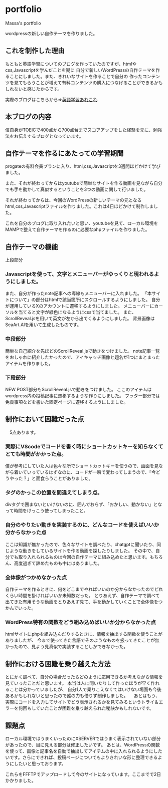 # portfolio
Massa's portfolio

wordpressの新しい自作テーマを作りました。  

## これを制作した理由

もともと英語学習についてのブログを作っていたのですが、htmlやcss,Javascriptを学んだことを期に
自分で新しいWordPressの自作テーマを作ることにしました。また、きれいなサイトを作ることで自分の
作ったコンテンツを見てもらうことが増えて有料コンテンツの購入につなげることができるかもしれないと感じたからです。

  実際のブログはこちらから⇒[英語学習あれこれ](https://masapon14.com/).

  ## 本ブログの内容

  僕自身がTOEICで400点から700点台までスコアアップをした経験を元に、勉強法をお伝えするブログとなっています。

  ## 自作テーマを作るにあたっての学習期間

  progateの有料会員プランに入り、html,css,Javascriptを3週間ほどかけて学びました。

  また、それが終わってからはyoutubeで簡単なサイトを作る動画を見ながら自分でも手を動かして真似するということを3つの動画に関して行いました。

  それが終わってからは、今回のWordPressの新しいテーマの元となるhtml,css,Javascriptファイルを作りました。これは4日ほどかけて制作しました。

  これを自分のブログに取り入れたいと思い、youtubeを見て、ローカル環境をMAMPで整えて自作テーマを作るのに必要なphpファイルを作りました。

 ## 自作テーマの機能

  上段部分　
  
  ### Javascriptを使って、文字とメニューバーがゆっくりと現われるようにしました。
  また、自分が作ったnote記事への導線もメニューバーに入れました。
  「本サイトについて」の部分はhtmlで該当箇所にスクロールするようにしました。
  自分が運用しているXのアカウントに遷移するようにしました。
  メニューバーにカーソルを当てると文字が緑色になるようにcssで当てました。
  また、ScrollReveal.jsを用いて英文が左から出てくるようにしました。
  背景画像はSeaArt.AIを用いて生成したものです。

  ### 中段部分

  簡単な自己紹介を先ほどのScrollReveal.jsで動きをつけました。
  note記事一覧をおしゃれに紹介したかったので、アイキャッチ画像と題名が1つにまとまったアイテムを作りました。

  ### 下段部分

  NEW POST部分もScrollReveal.jsで動きをつけました。
  ここのアイテムはwordpress内の投稿記事に遷移するような作りにしました。
  フッター部分では免責事項などを書いた固定ページに遷移するようにしました。


  ## 制作において困難だった点

　5点あります。
 
  ### 実際にVScodeでコードを書く時にショートカットキーを知らなくてとても時間がかかった点。
  
  僕が参考にしていた人は色々な所でショートカットキーを使うので、画面を見ながら着いていっているはずなのに、コードが一瞬で変わってしまうので、「今どうやった？」と面食らうことがありました。

  ### タグのかっこの位置を間違えてしまう点。
  
  divタグで囲まないといけないのに、囲んでおらず、「おかしい、動かない」となって時間をけっこう使ってしまったこと。

  ### 自分のやりたい動きを実装するのに、どんなコードを使えばいいか分からなかった点
  
  ここは知識が無かったので、色々なサイトを調べたり、chatgptに聞いたり、同じような動きをしているサイトを作る動画を探したりしました。
  その中で、自分でも取り入れられるものは今回の自作テーマに組み込めたと思います。もちろん、高度過ぎて諦めたものも中にはありました。

  ### 全体像がつかめなかった点
  
  自作テーマを作るときに、何をどこまでやればいいのか分からなかったのでどれくらい時間を掛ければいいか未知数だった。
  とりあえず、自作テーマで調べて出てきた有用そうな動画をとりあえず見て、手を動かしていくことで全体像をつかんでいった。

  ### WordPress特有の関数をどう組み込めばいいか分からなかった点
  
  htmlサイトにphpを組み込んだりするときに、情報を抽出する関数を使うことがありましたが、
  今まで使ってきた言語でそのようなものを扱ってきたことが無かったので、見よう見真似で実装することしかできなかった。

  ## 制作における困難を乗り越えた方法

  とにかく調べて、自分の場合だったらどのように応用できるか考えながら情報を見ていったことだと思います。
  本当は人に聞いたりして作ったほうが早く作れることは分かっていましたが、
  自分1人で乗りこえなくてはいけない場面も今後あるかもしれないと思ったので誰の力も借りず制作しました。
　あとはもう、実際にコードを入力してサイトでどう表示されるかを見てみるというトライ＆エラーを何回もしていたことが困難を乗り越えられた秘訣かもしれないです。

 ## 課題点

 ローカル環境ではうまくいったのにXSERVERではうまく表示されていない部分があったので、目に見える部分は修正したいです。
 あとは、WordPressの関数を使って、画像と記事名を自動で抽出してアイテムの中に入れられるようにしたいです。さらにできれば、投稿ページについてもよりきれいな形に整理できるようにしたいと思っております。
 

  
  
  

  これらをFFFTPでアップロードして今のサイトになっています。ここまでで2日かかりました。
